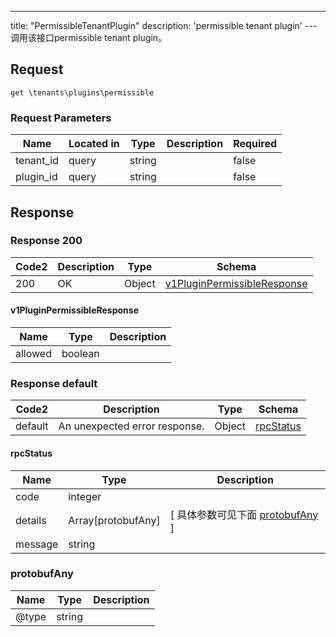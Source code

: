 ---
title: "PermissibleTenantPlugin"
description: 'permissible tenant plugin'
---调用该接口permissible tenant plugin。



## Request


```
get \tenants\plugins\permissible
```

###  Request Parameters

| Name | Located in | Type | Description |  Required |
| ---- | ---------- | ----------- | ----------- |  ---- |
| tenant_id | query | string |  |  false |
| plugin_id | query | string |  |  false |

## Response

### Response  200 
| Code2 | Description | Type | Schema |
| ---- | ----------- | ------ | ------ |
| 200 | OK | Object | [v1PluginPermissibleResponse](#v1PluginPermissibleResponse) |

#### v1PluginPermissibleResponse

| Name | Type | Description | 
| ---- | ---- | ----------- |     
| allowed | boolean |  |   



### Response  default 
| Code2 | Description | Type | Schema |
| ---- | ----------- | ------ | ------ |
| default | An unexpected error response. | Object | [rpcStatus](#rpcStatus) |

#### rpcStatus

| Name | Type | Description | 
| ---- | ---- | ----------- |     
| code | integer |  |          
| details | Array[protobufAny] |  [ 具体参数可见下面 [protobufAny](#protobufAny) ] |       
| message | string |  |   

### protobufAny
| Name | Type | Description | 
| ---- | ---- | ----------- |     
| @type | string |  |   



